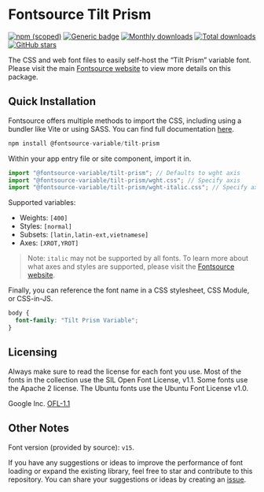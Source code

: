 # Fontsource Tilt Prism

[![npm (scoped)](https://img.shields.io/npm/v/@fontsource-variable/tilt-prism?color=brightgreen)](https://www.npmjs.com/package/@fontsource-variable/tilt-prism) [![Generic badge](https://img.shields.io/badge/fontsource-passing-brightgreen)](https://github.com/fontsource/fontsource) [![Monthly downloads](https://badgen.net/npm/dm/@fontsource-variable/tilt-prism)](https://github.com/fontsource/fontsource) [![Total downloads](https://badgen.net/npm/dt/@fontsource-variable/tilt-prism)](https://github.com/fontsource/fontsource) [![GitHub stars](https://img.shields.io/github/stars/fontsource/fontsource.svg?style=social&label=Star)](https://github.com/fontsource/fontsource/stargazers)

The CSS and web font files to easily self-host the “Tilt Prism” variable font. Please visit the main [Fontsource website](https://fontsource.org/fonts/tilt-prism) to view more details on this package.

## Quick Installation

Fontsource offers multiple methods to import the CSS, including using a bundler like Vite or using SASS. You can find full documentation [here](https://fontsource.org/docs/getting-started/introduction).

```javascript
npm install @fontsource-variable/tilt-prism
```

Within your app entry file or site component, import it in.

```javascript
import "@fontsource-variable/tilt-prism"; // Defaults to wght axis
import "@fontsource-variable/tilt-prism/wght.css"; // Specify axis
import "@fontsource-variable/tilt-prism/wght-italic.css"; // Specify axis and style
```

Supported variables:
- Weights: `[400]`
- Styles: `[normal]`
- Subsets: `[latin,latin-ext,vietnamese]`
- Axes: `[XROT,YROT]`

> Note: `italic` may not be supported by all fonts. To learn more about what axes and styles are supported, please visit the [Fontsource website](https://fontsource.org/fonts/tilt-prism).

Finally, you can reference the font name in a CSS stylesheet, CSS Module, or CSS-in-JS.

```css
body {
  font-family: "Tilt Prism Variable";
}
```

## Licensing
Always make sure to read the license for each font you use. Most of the fonts in the collection use the SIL Open Font License, v1.1. Some fonts use the Apache 2 license. The Ubuntu fonts use the Ubuntu Font License v1.0.

Google Inc.
[OFL-1.1](http://scripts.sil.org/OFL)

## Other Notes
Font version (provided by source): `v15`.

If you have any suggestions or ideas to improve the performance of font loading or expand the existing library, feel free to star and contribute to this repository. You can share your suggestions or ideas by creating an [issue](https://github.com/fontsource/fontsource/issues).